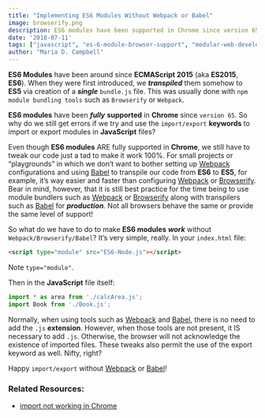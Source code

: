 ```yaml
---
title: "Implementing ES6 Modules Without Webpack or Babel"
image: browserify.png
description: ES6 modules have been supported in Chrome since version 65, So why do we get errors if we try and use the import export keywords to import or export modules?
date: '2018-07-11'
tags: ["javascript", "es-6-module-browser-support", "modular-web-development", "web-development-workflows", "webpack", "babel", "browserify"]
author: "Maria D. Campbell"
---
```


**ES6 Modules** have been around since **ECMAScript 2015** (aka **ES2015**, **ES6**). When they were first introduced, we ***transpiled*** them somehow to **ES5** via creation of a ***single*** `bundle.js` file. This was usually done with `npm module bundling tools` such as `Browserify` or `Webpack`.

**ES6 modules** have been ***fully*** **supported** in **Chrome** since `version 65`. So why do we still get errors if we try and use the `import/export` **keywords** to import or export modules in **JavaScript** files?

Even though **ES6 modules** ARE fully supported in **Chrome**, we still have to tweak our code just a tad to make it work 100%. For small projects or “playgrounds” in  which we don’t want to bother setting up [Webpack](https://webpack.js.org/) configurations and using [Babel](https://babeljs.io/) to transpile our code from **ES6** to **ES5**, for example, it’s way easier and faster than configuring [Webpack](https://webpack.js.org/) or [Browserify](http://browserify.org/). Bear in mind, however, that it is still best practice for the time being to use module bundlers such as [Webpack](https://webpack.js.org/) or [Browserify](http://browserify.org/) along with transpilers such as [Babel](https://babeljs.io/) for ***production***. Not all browsers behave the same or provide the same level of support!

So what do we have to do to make **ES6 modules** ***work*** without `Webpack/Browserify/Babel`? It’s very simple, really. In your `index.html` file:

```html
<script type="module" src="ES6-Node.js"></script>
```

Note `type="module"`.

Then in the **JavaScript** file itself:

```js
import * as area from './calcArea.js';
import Book from './Book.js';
```

Normally, when using tools such as [Webpack](https://webpack.js.org/) and [Babel](https://babeljs.io/), there is no need to add the `.js` **extension**. However, when those tools are not present, it IS necessary to add `.js`. Otherwise, the browser will not acknowledge the existence of imported files. These tweaks also permit the use of the export keyword as well. Nifty, right?

Happy `import/export` without [Webpack](https://webpack.js.org/) or [Babel](https://babeljs.io/)!

### Related Resources:

+ [import not working in Chrome](https://stackoverflow.com/questions/49718855/import-not-working-in-chrome)